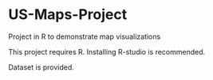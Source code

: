 # US-Maps-Project
Project in R to demonstrate map visualizations

This project requires R. Installing R-studio is recommended.

Dataset is provided.
